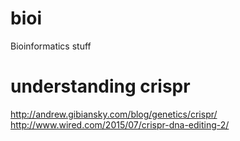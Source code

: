 # bioi
Bioinformatics stuff

# understanding crispr
http://andrew.gibiansky.com/blog/genetics/crispr/
http://www.wired.com/2015/07/crispr-dna-editing-2/
